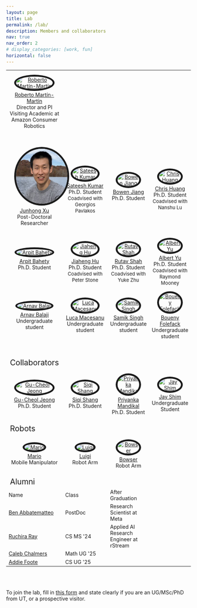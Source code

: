 ```yaml
---
layout: page
title: Lab
permalink: /lab/
description: Members and collaborators
nav: true
nav_order: 2
# display_categories: [work, fun]
horizontal: false
---
```


<!-- pages/lab.md -->

<head>
    <style>
        img {
            border-radius: 58%;
        }
    </style>
</head>

<table>
  <tbody>
  <tr>
    <td><div style="text-align:center"><a href="https://robertomartinmartin.com"><img src="../assets/img/roberto_martinmartin.jpg" style="width:150px;height:150px;margin: 10px 15px 2px 15px;" alt="Roberto Martín-Martín" border="5"/><br />Roberto Martín-Martín</a> <br/>Director and PI<br/>Visiting Academic at Amazon Consumer Robotics<br><br><br></div></td>
  </tr>
    <tr>
      <td><div style="text-align:center"><a href="https://junhongxu.github.io/"><img src="../assets/img/junhong.jpg" style="width:150px;height:150px;margin: 10px 15px 2px 15px;" alt="Junhong Xu" border="5"/><br /> Junhong Xu</a> <br/>Post-Doctoral Researcher<br><br></div></td>
      <td><div style="text-align:center"><a href="https://sateeshkumar21.github.io/"><img src="../assets/img/sateesh.JPG" style="width:150px;height:150px;margin: 10px 15px 2px 15px;" alt="Sateesh Kumar" border="5"/><br /> Sateesh Kumar</a> <br/>Ph.D. Student<br/><font size="-1">Coadvised with Georgios Pavlakos</font></div></td>
      <td><div style="text-align:center"><a href="https://jiangbowen0008.github.io/"><img src="../assets/img/bowen.jpg" style="width:150px;height:150px;margin: 10px 15px 2px 15px;" alt="Bowen Jiang" border="5"/><br /> Bowen Jiang</a> <br/>Ph.D. Student<br><br></div></td>
      <td><div style="text-align:center"><a href=""><img src="../assets/img/chris.png" style="width:150px;height:150px;margin: 10px 15px 2px 15px;" alt="Chris Huang" border="5"/><br /> Chris Huang</a> <br/>Ph.D. Student<br/><font size="-1">Coadvised with Nanshu Lu</font></div></td>
      <td><div style="text-align:center"><a href="https://shivindass.github.io/"><img src="../assets/img/shivin.jpg" style="width:150px;height:150px;margin: 10px 15px 2px 15px;" alt="Shivin Dass" border="5"/><br /> Shivin Dass</a> <br/>Ph.D. Student<br><br></div></td>
    </tr>
    <tr>
      <td><div style="text-align:center"><a href="https://arpitrf.github.io/"><img src="../assets/img/arpit.jpg" style="width:150px;height:150px;margin: 10px 15px 2px 15px;" alt="Arpit Bahety" border="5"/><br /> Arpit Bahety</a> <br/>Ph.D. Student<br><br></div></td>
      <td><div style="text-align:center"><a href="https://jiahenghu.github.io/"><img src="../assets/img/jeff_squared.jpg" style="width:150px;height:150px;margin: 10px 15px 2px 15px;" alt="Jiaheng Hu" border="5"/><br /> Jiaheng Hu</a> <br/>Ph.D. Student<br/><font size="-1">Coadvised with Peter Stone</font></div></td>
      <td><div style="text-align:center"><a href="https://shahrutav.github.io/"><img src="../assets/img/rutav_pp.png" style="width:150px;height:150px;margin: 10px 15px 2px 15px;" alt="Rutav Shah" border="5"/><br />Rutav Shah</a> <br/>Ph.D. Student<br><font size="-1">Coadvised with Yuke Zhu</font></div></td>
      <td><div style="text-align:center"><a href="https://scholar.google.com/citations?user=ZzURcb4AAAAJ&hl=en"><img src="../assets/img/albertyu_sq.jpg" style="width:150px;height:150px;margin: 10px 15px 2px 15px;" alt="Albert Yu" border="5"/><br />Albert Yu</a> <br/>Ph.D. Student<br><font size="-1">Coadvised with Raymond Mooney</font></div></td>
      <td><div style="text-align:center"><a href="https://kevinrohling.com/"><img src="../assets/img/kevin.png" style="width:150px;height:150px;margin: 10px 15px 2px 15px;" alt="Kevin Rohling" border="5"/><br />Kevin Rohling</a> <br/>Master's student</div></td>
    </tr>
      <td><div style="text-align:center"><a href="https://www.linkedin.com/in/arnav-balaji-402ba2280/"><img src="../assets/img/arnav.jpg" style="width:150px;height:150px;margin: 10px 15px 2px 15px;" alt="Arnav Balaji" border="5"/><br />Arnav Balaji</a> <br/>Undergraduate student<br><br></div></td>
      <td><div style="text-align:center"><a href="https://www.linkedin.com/in/luca-macesanu/"><img src="../assets/img/luca.png" style="width:150px;height:150px;margin: 10px 15px 2px 15px;" alt="Luca Macesanu " border="5"/><br />Luca Macesanu </a> <br/>Undergraduate student<br><br></div></td>
      <td><div style="text-align:center"><a href="https://www.linkedin.com/in/imsamik/"><img src="../assets/img/samik.jpg" style="width:150px;height:150px;margin: 10px 15px 2px 15px;" alt="Samik Singh" border="5"/><br />Samik Singh</a> <br/>Undergraduate student<br><br></div></td>
      <td><div style="text-align:center"><a href="https://www.linkedin.com/in/bfolefack/"><img src="../assets/img/boueny.png" style="width:150px;height:150px;margin: 10px 15px 2px 15px;" alt="Boueny Folefack" border="5"/><br />Boueny Folefack</a> <br/>Undergraduate student<br><br></div></td>
    <tr>
    </tr>
    <!-- <br> -->
    <tr style="height:2em">
      <td></td>
    </tr>
    <tr>
      <td style="font-size:1.5em">
          Collaborators
      </td>
    </tr>
    <tr>
      <td><div style="text-align:center"><a href="https://reneu.robotics.utexas.edu/members/gu-cheol-jeong"><img src="../assets/img/gu-cheol.jpg" style="width:150px;height:150px;margin: 10px 15px 2px 15px;" alt="Gu-Cheol Jeong" border="5"/><br />Gu-Cheol Jeong</a> <br/>Ph.D. Student<br><br></div></td>
      <td><div style="text-align:center"><a href="https://scholar.google.com.hk/citations?user=l_B2GBMAAAAJ&hl=en"><img src="../assets/img/siqi.jpg" style="width:150px;height:150px;margin: 10px 15px 2px 15px;" alt="Siqi Shang" border="5"/><br />Siqi Shang</a> <br/>Ph.D. Student<br><br></div></td>
      <td><div style="text-align:center"><a href="https://priyankamandikal.github.io/"><img src="../assets/img/priyanka.png" style="width:150px;height:150px;margin: 10px 15px 2px 15px;" alt="Priyanka Mandikal" border="5"/><br />Priyanka Mandikal</a> <br/>Ph.D. Student<br><br></div></td>
      <td><div style="text-align:center"><a href=""><img src="../assets/img/jay.jpg" style="width:150px;height:150px;margin: 10px 15px 2px 15px;" alt="Jay Shim" border="5"/><br />Jay Shim</a> <br/>Undergraduate Student<br><br></div></td>
      <td><div style="text-align:center"><a href=""><img src="../assets/img/romir.jpg" style="width:150px;height:150px;margin: 10px 15px 2px 15px;" alt="Romir Sharma" border="5"/><br />Romir Sharma</a> <br/>Undergraduate Student<br><br></div></td>
    </tr>
    <tr>
      <td style="font-size:1.5em">
          Robots
      </td>
    </tr>
    <tr>
      <td><div style="text-align:center"><a href="https://blog.pal-robotics.com/tiago-omni-bi-manual-omnidirectional-robot/"><img src="../assets/img/mario.jpg" style="width:150px;height:150px;margin: 10px 15px 2px 15px;" alt="Mario" border="5"/><br />Mario</a> <br/>Mobile Manipulator<br><br></div></td>
      <td><div style="text-align:center"><a href="https://www.franka.de/research/"><img src="../assets/img/luigi.jpg" style="width:150px;height:150px;margin: 10px 15px 2px 15px;" alt="Luigi" border="5"/><br />Luigi</a> <br/>Robot Arm<br><br></div></td>
      <td><div style="text-align:center"><a href="https://www.franka.de/research/"><img src="../assets/img/bowser.jpg" style="width:150px;height:150px;margin: 10px 15px 2px 15px;" alt="Bowser" border="5"/><br />Bowser</a> <br/>Robot Arm<br><br></div></td>
    </tr>
    <tr>
      <td style="font-size:1.5em">
          Alumni
      </td>
    </tr>
    <!-- <br> -->
    <tr>
      <td> Name </td>
      <td> Class </td>
      <td> After Graduation </td>
    </tr>
    <tr>
      <td><a href="https://babbatem.github.io/">Ben Abbatematteo</a></td>
      <td>PostDoc</td>
      <td>Research Scientist at Meta</td>
    </tr>
    <tr>
      <td><a href="https://ruchira.framer.ai/">Ruchira Ray</a></td>
      <td>CS MS '24</td>
      <td>Applied AI Research Engineer at rStream</td>
    </tr>
    <tr>
      <td><a href="">Caleb Chalmers</a></td>
      <td>Math UG '25</td>
      <td></td>
    </tr>
    <tr>
      <td><a href="https://www.linkedin.com/in/addiefoote/">Addie Foote</a></td>
      <td>CS UG '25</td>
      <td></td>
    </tr>
    <tr>
    </tr>
    <tr>
    </tr>
  </tbody>
</table>

<br><br>

To join the lab, fill in [this form](https://docs.google.com/forms/d/e/1FAIpQLSffvYGQ74fz2c-GvBfTGbuXGxupA0Y8Iy4s88UfVu7Gfb1c1A/viewform) and state clearly if you are an UG/MSc/PhD from UT, or a prospective visitor. 
